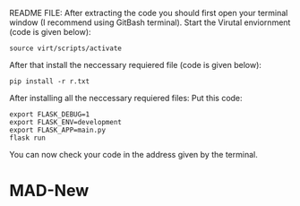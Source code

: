 README FILE:
After extracting the code you should first open your terminal window (I recommend using GitBash terminal).
Start the Virutal enviornment (code is given below):
```
source virt/scripts/activate 
```
After that install the neccessary requiered file (code is given below):
```
pip install -r r.txt
```

After installing all the neccessary requiered files:
Put this code:
```
export FLASK_DEBUG=1
export FLASK_ENV=development
export FLASK_APP=main.py
flask run
```

You can now check your code in the address given by the terminal.
 
# MAD-New

